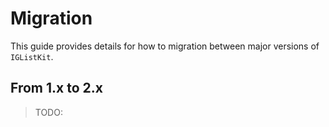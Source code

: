 # Migration

This guide provides details for how to migration between major versions of `IGListKit`.

## From 1.x to 2.x

> TODO:

